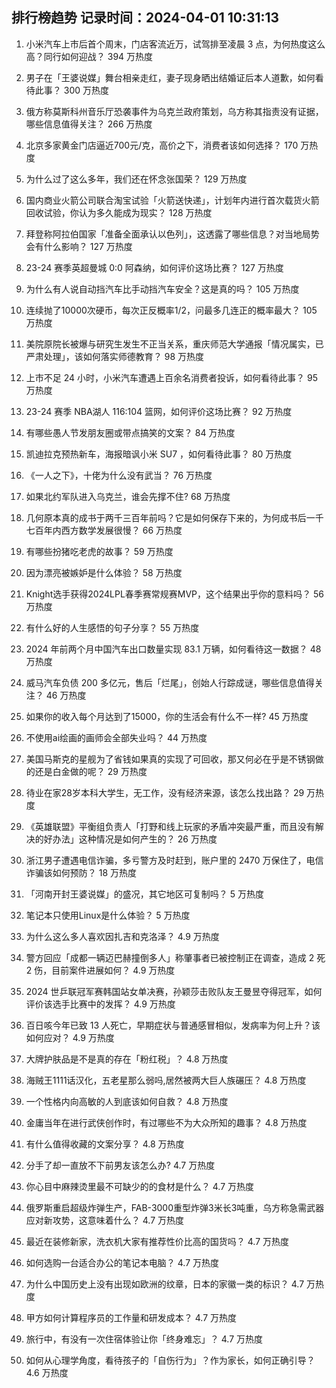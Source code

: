 
## 排行榜趋势 记录时间：2024-04-01 10:31:13
  
  1. 小米汽车上市后首个周末，门店客流近万，试驾排至凌晨 3 点，为何热度这么高？同行如何迎战？ 394 万热度
    
  2. 男子在「王婆说媒」舞台相亲走红，妻子现身晒出结婚证后本人道歉，如何看待此事？ 300 万热度
    
  3. 俄方称莫斯科州音乐厅恐袭事件为乌克兰政府策划，乌方称其指责没有证据，哪些信息值得关注？ 266 万热度
    
  4. 北京多家黄金门店逼近700元/克，高价之下，消费者该如何选择？ 170 万热度
    
  5. 为什么过了这么多年，我们还在怀念张国荣？ 129 万热度
    
  6. 国内商业火箭公司联合淘宝试验「火箭送快递」，计划年内进行首次载货火箭回收试验，你认为多久能成为现实？ 128 万热度
    
  7. 拜登称阿拉伯国家「准备全面承认以色列」，这透露了哪些信息？对当地局势会有什么影响？ 127 万热度
    
  8. 23-24 赛季英超曼城 0:0 阿森纳，如何评价这场比赛？ 127 万热度
    
  9. 为什么有人说自动挡汽车比手动挡汽车安全？这是真的吗？ 105 万热度
    
  10. 连续抛了10000次硬币，每次正反概率1/2，问最多几连正的概率最大？ 105 万热度
    
  11. 美院原院长被爆与研究生发生不正当关系，重庆师范大学通报「情况属实，已严肃处理」，该如何落实师德教育？ 98 万热度
    
  12. 上市不足 24 小时，小米汽车遭遇上百余名消费者投诉，如何看待此事？ 95 万热度
    
  13. 23-24 赛季 NBA湖人 116:104 篮网，如何评价这场比赛？ 92 万热度
    
  14. 有哪些愚人节发朋友圈或带点搞笑的文案？ 84 万热度
    
  15. 凯迪拉克预热新车，海报暗讽小米 SU7 ，如何看待此事？ 80 万热度
    
  16. 《一人之下》，十佬为什么没有武当？ 76 万热度
    
  17. 如果北约军队进入乌克兰，谁会先撑不住? 68 万热度
    
  18. 几何原本真的成书于两千三百年前吗？它是如何保存下来的，为何成书后一千七百年内西方数学发展很慢？ 66 万热度
    
  19. 有哪些扮猪吃老虎的故事？ 59 万热度
    
  20. 因为漂亮被嫉妒是什么体验？ 58 万热度
    
  21. Knight选手获得2024LPL春季赛常规赛MVP，这个结果出乎你的意料吗？ 56 万热度
    
  22. 有什么好的人生感悟的句子分享？ 55 万热度
    
  23. 2024 年前两个月中国汽车出口数量实现 83.1 万辆，如何看待这一数据？ 48 万热度
    
  24. 威马汽车负债 200 多亿元，售后「烂尾」，创始人行踪成谜，哪些信息值得关注？ 46 万热度
    
  25. 如果你的收入每个月达到了15000，你的生活会有什么不一样? 45 万热度
    
  26. 不使用ai绘画的画师会全部失业吗？ 44 万热度
    
  27. 美国马斯克的星舰为了省钱如果真的实现了可回收，那又何必在乎是不锈钢做的还是白金做的呢？ 29 万热度
    
  28. 待业在家28岁本科大学生，无工作，没有经济来源，该怎么找出路？ 29 万热度
    
  29. 《英雄联盟》平衡组负责人「打野和线上玩家的矛盾冲突最严重，而且没有解决的好办法」这种情况是如何产生的？ 26 万热度
    
  30. 浙江男子遭遇电信诈骗，多亏警方及时赶到，账户里的 2470 万保住了，电信诈骗该如何预防？ 18 万热度
    
  31. 「河南开封王婆说媒」的盛况，其它地区可复制吗？ 5 万热度
    
  32. 笔记本只使用Linux是什么体验？ 5 万热度
    
  33. 为什么这么多人喜欢因扎吉和克洛泽？ 4.9 万热度
    
  34. 警方回应「成都一辆迈巴赫撞倒多人」称肇事者已被控制正在调查，造成 2 死 2 伤，目前案件进展如何？ 4.9 万热度
    
  35. 2024 世乒联冠军赛韩国站女单决赛，孙颖莎击败队友王曼昱夺得冠军，如何评价该选手比赛中的发挥？ 4.9 万热度
    
  36. 百日咳今年已致 13 人死亡，早期症状与普通感冒相似，发病率为何上升？该如何应对？ 4.9 万热度
    
  37. 大牌护肤品是不是真的存在「粉红税」？ 4.8 万热度
    
  38. 海贼王1111话汉化，五老星那么弱吗,居然被两大巨人族碾压？ 4.8 万热度
    
  39. 一个性格内向高敏的人到底该如何自救？ 4.8 万热度
    
  40. 金庸当年在进行武侠创作时，有过哪些不为大众所知的趣事？ 4.8 万热度
    
  41. 有什么值得收藏的文案分享？ 4.8 万热度
    
  42. 分手了却一直放不下前男友该怎么办? 4.7 万热度
    
  43. 你心目中麻辣烫里最不可缺少的的食材是什么？ 4.7 万热度
    
  44. 俄罗斯重启超级炸弹生产，FAB-3000重型炸弹3米长3吨重，乌方称急需武器应对新攻势，这意味着什么？ 4.7 万热度
    
  45. 最近在装修新家，洗衣机大家有推荐性价比高的国货吗？ 4.7 万热度
    
  46. 如何选购一台适合办公的笔记本电脑？ 4.7 万热度
    
  47. 为什么中国历史上没有出现如欧洲的纹章，日本的家徽一类的标识？ 4.7 万热度
    
  48. 甲方如何计算程序员的工作量和研发成本？ 4.7 万热度
    
  49. 旅行中，有没有一次住宿体验让你「终身难忘」？ 4.7 万热度
    
  50. 如何从心理学角度，看待孩子的「自伤行为」？作为家长，如何正确引导？ 4.6 万热度
    